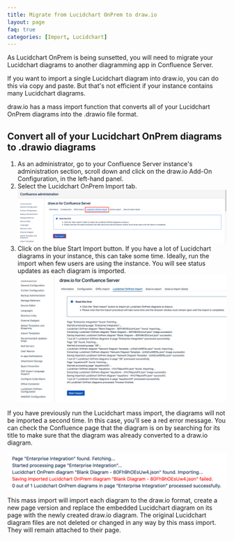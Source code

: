 ```yaml
---
title: Migrate from Lucidchart OnPrem to draw.io
layout: page
faq: true
categories: [Import, Lucidchart]
---
```


As Lucidchart OnPrem is being sunsetted, you will need to migrate your Lucidchart diagrams to another diagramming app in Confluence Server.

If you want to import a single Lucidchart diagram into draw.io, you can do this via copy and paste. But that's not efficient if your instance contains many Lucidchart diagrams.

draw.io has a mass import function that converts all of your Lucidchart OnPrem diagrams into the .drawio file format.

## Convert all of your Lucidchart OnPrem diagrams to .drawio diagrams

1. As an administrator, go to your Confluence Server instance's administration section, scroll down and click on the draw.io Add-On Configuration, in the left-hand panel.
2. Select the Lucidchart OnPrem Import tab.
<br /><img src="/assets/img/blog/lucidchart-onprem-import-start.png" width="600" alt="Start the mass import of all Lucidchart OnPrem diagrams to draw.io in Confluence Server">
3. Click on the blue Start Import button. If you have a lot of Lucidchart diagrams in your instance, this can take some time. Ideally, run the import when few users are using the instance. You will see status updates as each diagram is imported.
<br /><img src="/assets/img/blog/lucidchart-onprem-import-report.png" width="600" alt="Check the import report after the Lucidchart OnPrem mass import to draw.io in Confluence Server finished">

If you have previously run the Lucidchart mass import, the diagrams will not be imported a second time. In this case, you'll see a red error message. You can check the Confluence page that the diagram is on by searching for its title to make sure that the diagram was already converted to a draw.io diagram.

<img src="/assets/img/blog/lucidchart-onprem-import-skip-file.png" width="600" alt="Previously converted diagrams from Lucidchart OnPrem to draw.io won't be converted again">

This mass import will import each diagram to the draw.io format, create a new page version and replace the embedded Lucidchart diagram on its page with the newly created draw.io diagram. The original Lucidchart diagram files are not deleted or changed in any way by this mass import. They will remain attached to their page.
